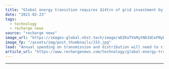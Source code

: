 ```yaml
---
title: "Global energy transition requires $14trn of grid investment by 2050 -  BNEF"
date: "2021-02-23"
tags: 
  - technology
  - recharge news
source: "recharge news"
image_url: "https://images-global.nhst.tech/image/aDZKaTVoMytNb3dCeFNyWVRRWjlDc054aGlyNG5nVE1FL1BpZk1MQldsST0=/nhst/binary/5b7f633fefe183b09a97875fe10c274d"
image_fp: "/assets/img/post_thumbnails/153.jpg"
lead: "Annual spending on transmission and distribution will need to rise by 170% by mid-century to support an increasingly complex network and the electrification of heat and transport, says analyst report"
article_url: "https://www.rechargenews.com/technology/global-energy-transition-requires-14trn-of-grid-investment-by-2050-bnef/2-1-968763"
---
```


---

